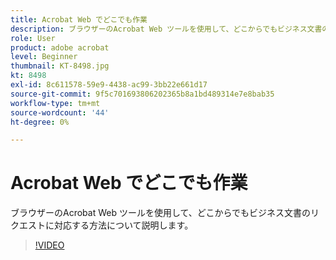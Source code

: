 ```yaml
---
title: Acrobat Web でどこでも作業
description: ブラウザーのAcrobat Web ツールを使用して、どこからでもビジネス文書の要求に対応する方法について説明します
role: User
product: adobe acrobat
level: Beginner
thumbnail: KT-8498.jpg
kt: 8498
exl-id: 8c611578-59e9-4438-ac99-3bb22e661d17
source-git-commit: 9f5c701693806202365b8a1bd489314e7e8bab35
workflow-type: tm+mt
source-wordcount: '44'
ht-degree: 0%

---
```


# Acrobat Web でどこでも作業

ブラウザーのAcrobat Web ツールを使用して、どこからでもビジネス文書のリクエストに対応する方法について説明します。

>[!VIDEO](https://video.tv.adobe.com/v/337436?hidetitle=true)
